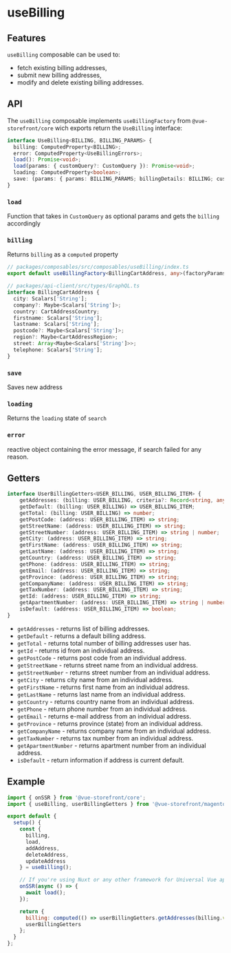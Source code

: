 # useBilling

## Features
`useBilling` composable can be used to:
* fetch existing billing addresses,
* submit new billing addresses,
* modify and delete existing billing addresses.

## API
The `useBilling` composable implements `useBillingFactory` from `@vue-storefront/core` wich exports return the `UseBilling` interface:

```typescript
interface UseBilling<BILLING, BILLING_PARAMS> {
  billing: ComputedProperty<BILLING>;
  error: ComputedProperty<UseBillingErrors>;
  load(): Promise<void>;
  load(params: { customQuery?: CustomQuery }): Promise<void>;
  loading: ComputedProperty<boolean>;
  save: (params: { params: BILLING_PARAMS; billingDetails: BILLING; customQuery?: CustomQuery }) => Promise<void>;
}
```

### `load`
Function that takes in `CustomQuery` as optional params and gets the `billing` accordingly

### `billing`
Returns `billing` as a `computed` property
``` typescript
// packages/composables/src/composables/useBilling/index.ts
export default useBillingFactory<BillingCartAddress, any>(factoryParams);

// packages/api-client/src/types/GraphQL.ts
interface BillingCartAddress {
  city: Scalars['String'];
  company?: Maybe<Scalars['String']>;
  country: CartAddressCountry;
  firstname: Scalars['String'];
  lastname: Scalars['String'];
  postcode?: Maybe<Scalars['String']>;
  region?: Maybe<CartAddressRegion>;
  street: Array<Maybe<Scalars['String']>>;
  telephone: Scalars['String'];
}
```

### `save`
Saves new address

### `loading`
Returns the `loading` state of `search`

### `error`
reactive object containing the error message, if search failed for any reason.

## Getters

```typescript
interface UserBillingGetters<USER_BILLING, USER_BILLING_ITEM> {
    getAddresses: (billing: USER_BILLING, criteria?: Record<string, any>) => USER_BILLING_ITEM[];
    getDefault: (billing: USER_BILLING) => USER_BILLING_ITEM;
    getTotal: (billing: USER_BILLING) => number;
    getPostCode: (address: USER_BILLING_ITEM) => string;
    getStreetName: (address: USER_BILLING_ITEM) => string;
    getStreetNumber: (address: USER_BILLING_ITEM) => string | number;
    getCity: (address: USER_BILLING_ITEM) => string;
    getFirstName: (address: USER_BILLING_ITEM) => string;
    getLastName: (address: USER_BILLING_ITEM) => string;
    getCountry: (address: USER_BILLING_ITEM) => string;
    getPhone: (address: USER_BILLING_ITEM) => string;
    getEmail: (address: USER_BILLING_ITEM) => string;
    getProvince: (address: USER_BILLING_ITEM) => string;
    getCompanyName: (address: USER_BILLING_ITEM) => string;
    getTaxNumber: (address: USER_BILLING_ITEM) => string;
    getId: (address: USER_BILLING_ITEM) => string;
    getApartmentNumber: (address: USER_BILLING_ITEM) => string | number;
    isDefault: (address: USER_BILLING_ITEM) => boolean;
}
```
* `getAddresses` - returns list of billing addresses.
* `getDefault` - returns a default billing address.
* `getTotal` - returns total number of billing addresses user has.
* `getId` - returns id from an individual address.
* `getPostCode` - returns post code from an individual address.
* `getStreetName` - returns street name from an individual address.
* `getStreetNumber` - returns street number from an individual address.
* `getCity` - returns city name from an individual address.
* `getFirstName` - returns first name from an individual address.
* `getLastName` - returns last name from an individual address.
* `getCountry` - returns country name from an individual address.
* `getPhone` - return phone number from an individual address.
* `getEmail` - returns e-mail address from an individual address.
* `getProvince` - returns province (state) from an individual address.
* `getCompanyName` - returns company name from an individual address.
* `getTaxNumber` - returns tax number from an individual address.
* `getApartmentNumber` - returns apartment number from an individual address.
* `isDefault` - return information if address is current default.

## Example

```javascript
import { onSSR } from '@vue-storefront/core';
import { useBilling, userBillingGetters } from '@vue-storefront/magento';

export default {
  setup() {
    const {
      billing,
      load,
      addAddress,
      deleteAddress,
      updateAddress
    } = useBilling();

    // If you're using Nuxt or any other framework for Universal Vue apps
    onSSR(async () => {
      await load();
    });

    return {
      billing: computed(() => userBillingGetters.getAddresses(billing.value)),
      userBillingGetters
    };
  }
};
```
